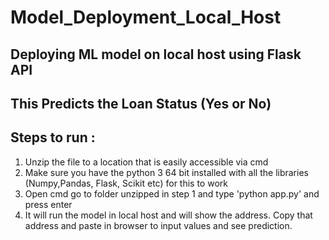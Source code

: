 # Model_Deployment_Local_Host
## Deploying ML model on local host using Flask API
## This Predicts the Loan Status (Yes or No)
## Steps to run :
1. Unzip the file to a location that is easily accessible via cmd
2. Make sure you have the python 3 64 bit installed with all the libraries (Numpy,Pandas, Flask, Scikit etc) for this to work
3. Open cmd go to folder unzipped in step 1 and type 'python app.py' and press enter
4. It will run the model in local host and will show the address. Copy that address and paste in browser to input values and see prediction.
